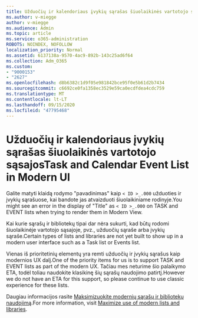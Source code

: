 ```yaml
---
title: Užduočių ir kalendoriaus įvykių sąrašas šiuolaikinės vartotojo sąsajos
ms.author: v-miegge
author: v-miegge
ms.audience: Admin
ms.topic: article
ms.service: o365-administration
ROBOTS: NOINDEX, NOFOLLOW
localization_priority: Normal
ms.assetid: 6137138a-9570-4ac9-892b-143c25ad6f64
ms.collection: Adm_O365
ms.custom:
- "9000153"
- "2627"
ms.openlocfilehash: d8b6382c1d9f05e981842bce95f0e5b61d2b7434
ms.sourcegitcommit: c6692ce0fa1358ec3529e59ca0ecdfdea4cdc759
ms.translationtype: MT
ms.contentlocale: lt-LT
ms.lasthandoff: 09/15/2020
ms.locfileid: "47795468"
---
```

# <a name="task-and-calendar-event-list-in-modern-ui"></a><span data-ttu-id="93dac-102">Užduočių ir kalendoriaus įvykių sąrašas šiuolaikinės vartotojo sąsajos</span><span class="sxs-lookup"><span data-stu-id="93dac-102">Task and Calendar Event List in Modern UI</span></span>

<span data-ttu-id="93dac-103">Galite matyti klaidą rodymo "pavadinimas" kaip `< ID >_.000` užduoties ir įvykių sąrašuose, kai bandote jas atvaizduoti šiuolaikiniame rodinyje.</span><span class="sxs-lookup"><span data-stu-id="93dac-103">You might see an error in the display of "Title" as `< ID >_.000` on TASK and EVENT lists when trying to render them in Modern View.</span></span>

<span data-ttu-id="93dac-104">Kai kurie sąrašų ir bibliotekų tipai dar nėra sukurti, kad būtų rodomi šiuolaikinėje vartotojo sąsajoje, pvz., užduočių sąraše arba įvykių sąraše.</span><span class="sxs-lookup"><span data-stu-id="93dac-104">Certain types of lists and libraries are not yet built to show up in a modern user interface such as a Task list or Events list.</span></span>

<span data-ttu-id="93dac-105">Vienas iš prioritetinių elementų yra remti užduočių ir įvykių sąrašus kaip modernios UX dalį.</span><span class="sxs-lookup"><span data-stu-id="93dac-105">One of the priority items for us is to support TASK and EVENT lists as part of the modern UX.</span></span> <span data-ttu-id="93dac-106">Tačiau mes neturime šio palaikymo ETA, todėl toliau naudokite klasikinę šių sąrašų naudojimo patirtį.</span><span class="sxs-lookup"><span data-stu-id="93dac-106">However we do not have an ETA for this support, so please continue to use classic experience for these lists.</span></span>

<span data-ttu-id="93dac-107">Daugiau informacijos rasite [Maksimizuokite modernių sąrašų ir bibliotekų naudojimą](https://docs.microsoft.com/sharepoint/dev/transform/modernize-userinterface-lists-and-libraries).</span><span class="sxs-lookup"><span data-stu-id="93dac-107">For more information, visit [Maximize use of modern lists and libraries](https://docs.microsoft.com/sharepoint/dev/transform/modernize-userinterface-lists-and-libraries).</span></span>
